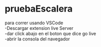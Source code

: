 # pruebaEscalera
para correr usando VSCode  
-Descargar extension live Server  
-dar click abajo en el boton que dice go live   
-abrir la consola del navegador